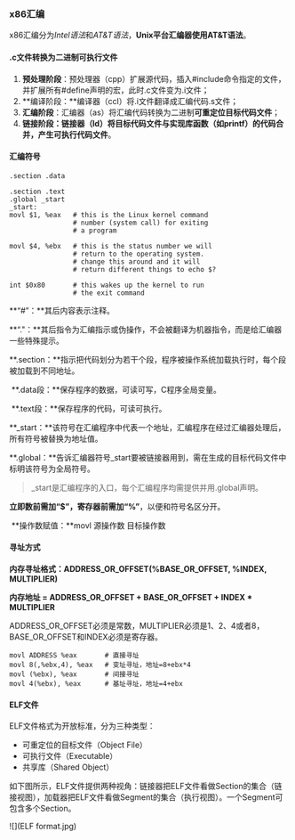 ### x86汇编

x86汇编分为*Intel语法*和*AT&T语法*，**Unix平台汇编器使用AT&T语法**。

#### .c文件转换为二进制可执行文件

1. **预处理阶段**：预处理器（cpp）扩展源代码，插入#include命令指定的文件，并扩展所有#define声明的宏，此时.c文件变为.i文件；
2. **编译阶段：**编译器（ccl）将.i文件翻译成汇编代码.s文件；
3. **汇编阶段**：汇编器（as）将汇编代码转换为二进制**可重定位目标代码文件**；
4. **链接阶段：**链接器（ld）将目标代码文件与实现库函数（如printf）的代码合并，产生**可执行代码文件**。

#### 汇编符号

```
.section .data

.section .text
.global _start
_start:
movl $1, %eax  	# this is the Linux kernel command
				# number (system call) for exiting
				# a program
				
movl $4, %ebx	# this is the status number we will
				# return to the operating system.
				# change this around and it will
				# return different things to echo $?

int $0x80		# this wakes up the kernel to run 
				# the exit command
```

**“#”：**其后内容表示注释。

**“."：**其后指令为汇编指示或伪操作，不会被翻译为机器指令，而是给汇编器一些特殊提示。

​	**.section：**指示把代码划分为若干个段，程序被操作系统加载执行时，每个段被加载到不同地址。

​			**.data段：**保存程序的数据，可读可写，C程序全局变量。

​			**.text段：**保存程序的代码，可读可执行。

​	**_start：**该符号在汇编程序中代表一个地址，汇编程序在经过汇编器处理后，所有符号被替换为地址值。

​	**.global：**告诉汇编器符号_start要被链接器用到，需在生成的目标代码文件中标明该符号为全局符号。

> _start是汇编程序的入口，每个汇编程序均需提供并用.global声明。

​	**立即数前需加“$”，寄存器前需加“%”**，以便和符号名区分开。

​	**操作数赋值：**movl	源操作数	目标操作数

#### 寻址方式

**内存寻址格式：ADDRESS_OR_OFFSET(%BASE_OR_OFFSET, %INDEX, MULTIPLIER)**

**内存地址 = ADDRESS_OR_OFFSET + BASE_OR_OFFSET + INDEX * MULTIPLIER**

ADDRESS_OR_OFFSET必须是常数，MULTIPLIER必须是1、2、4或者8，BASE_OR_OFFSET和INDEX必须是寄存器。

```
movl ADDRESS %eax		# 直接寻址
movl 8(,%ebx,4), %eax	# 变址寻址，地址=8+ebx*4
movl (%ebx), %eax		# 间接寻址
movl 4(%ebx), %eax		# 基址寻址，地址=4+ebx
```

#### ELF文件

ELF文件格式为开放标准，分为三种类型：

- 可重定位的目标文件（Object File）
- 可执行文件（Executable）
- 共享库（Shared Object）

如下图所示，ELF文件提供两种视角：链接器把ELF文件看做Section的集合（链接视图），加载器把ELF文件看做Segment的集合（执行视图）。一个Segment可包含多个Section。

![](ELF format.jpg)
